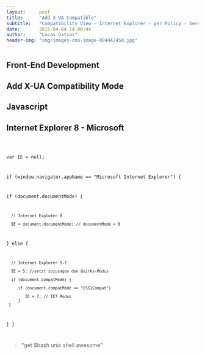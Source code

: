 ```yaml
---
layout:     post
title:      "Add X-UA Compatible"
subtitle:   "Compatibility View - Internet Explorer - per Policy - Server Based"
date:       2015-04-04 14:00:44
author:     "Lucas Gatsas"
header-img: "img/images-cms-image-004442450.jpg"
---
```


<h2 class="section-heading"><strong> Front-End Development</strong> </h2>
<h2 class="section-heading">Add X-UA Compatibility Mode</h2>






<h2 class="section-heading"><strong> Javascript</strong> </h2>
<h2 class="section-heading"> Internet Explorer 8 - Microsoft</h2>





<code>

var IE = null;

if (window.navigator.appName == "Microsoft Internet Explorer") {

   if (document.documentMode) {  

      // Internet Exploter 8

      IE = document.documentMode; // documentMode = 8

   } else {

      // Internet Explorer 5-7

      IE = 5; //setzt sozusagen den Quirks-Modus

      if (document.compatMode) {

         if (document.compatMode == "CSS1Compat")

            IE = 7; // IE7 Modus
         }
     }
   }
}

</code>


<blockquote>
	"get $bash unix shell awesome"
</blockquote>
